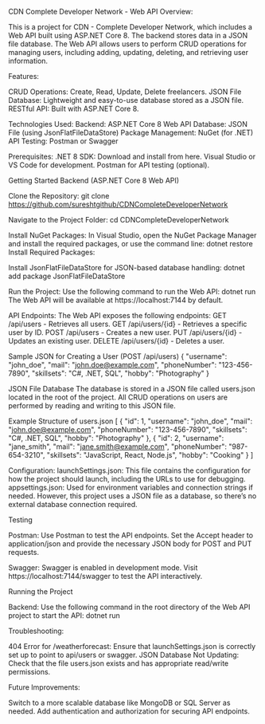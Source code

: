 CDN Complete Developer Network - Web API
Overview:

This is a project for CDN - Complete Developer Network, which includes a Web API built using ASP.NET Core 8. 
The backend stores data in a JSON file database. The Web API allows users to perform CRUD operations for managing users, 
including adding, updating, deleting, and retrieving user information.

Features:

CRUD Operations: Create, Read, Update, Delete freelancers.
JSON File Database: Lightweight and easy-to-use database stored as a JSON file.
RESTful API: Built with ASP.NET Core 8.


Technologies Used:
Backend: ASP.NET Core 8 Web API
Database: JSON File (using JsonFlatFileDataStore)
Package Management: NuGet (for .NET)
API Testing: Postman or Swagger

Prerequisites:
.NET 8 SDK: Download and install from here.
Visual Studio or VS Code for development.
Postman for API testing (optional).

Getting Started
Backend (ASP.NET Core 8 Web API)

Clone the Repository:
git clone https://github.com/sureshtgithub/CDNCompleteDeveloperNetwork

Navigate to the Project Folder:
cd CDNCompleteDeveloperNetwork

Install NuGet Packages: In Visual Studio, open the NuGet Package Manager and install the required packages, or use the command line:
dotnet restore
Install Required Packages:

Install JsonFlatFileDataStore for JSON-based database handling:
dotnet add package JsonFlatFileDataStore

Run the Project: Use the following command to run the Web API:
dotnet run
The Web API will be available at https://localhost:7144 by default.

API Endpoints:
The Web API exposes the following endpoints:
GET /api/users - Retrieves all users.
GET /api/users/{id} - Retrieves a specific user by ID.
POST /api/users - Creates a new user.
PUT /api/users/{id} - Updates an existing user.
DELETE /api/users/{id} - Deletes a user.

Sample JSON for Creating a User (POST /api/users)
{
  "username": "john_doe",
  "mail": "john.doe@example.com",
  "phoneNumber": "123-456-7890",
  "skillsets": "C#, .NET, SQL",
  "hobby": "Photography"
}

JSON File Database
The database is stored in a JSON file called users.json located in the root of the project.
All CRUD operations on users are performed by reading and writing to this JSON file.

Example Structure of users.json
[
  {
    "id": 1,
    "username": "john_doe",
    "mail": "john.doe@example.com",
    "phoneNumber": "123-456-7890",
    "skillsets": "C#, .NET, SQL",
    "hobby": "Photography"
  },
  {
    "id": 2,
    "username": "jane_smith",
    "mail": "jane.smith@example.com",
    "phoneNumber": "987-654-3210",
    "skillsets": "JavaScript, React, Node.js",
    "hobby": "Cooking"
  }
]

Configuration:
launchSettings.json: This file contains the configuration for how the project should launch, including the URLs to use for debugging.
appsettings.json: Used for environment variables and connection strings if needed. However, this project uses a JSON file as a database, so there’s no external database connection required.

Testing

Postman:
Use Postman to test the API endpoints.
Set the Accept header to application/json and provide the necessary JSON body for POST and PUT requests.

Swagger:
Swagger is enabled in development mode. Visit https://localhost:7144/swagger to test the API interactively.

Running the Project

Backend:
Use the following command in the root directory of the Web API project to start the API:
dotnet run

Troubleshooting:

404 Error for /weatherforecast: Ensure that launchSettings.json is correctly set up to point to api/users or swagger.
JSON Database Not Updating: Check that the file users.json exists and has appropriate read/write permissions.

Future Improvements:

Switch to a more scalable database like MongoDB or SQL Server as needed.
Add authentication and authorization for securing API endpoints.

